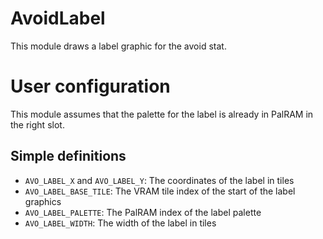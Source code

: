 
# AvoidLabel

This module draws a label graphic for the avoid stat.

# User configuration

This module assumes that the palette for the label is already in PalRAM in the right slot.

## Simple definitions

  * `AVO_LABEL_X` and `AVO_LABEL_Y`: The coordinates of the label in tiles
  * `AVO_LABEL_BASE_TILE`: The VRAM tile index of the start of the label graphics
  * `AVO_LABEL_PALETTE`: The PalRAM index of the label palette
  * `AVO_LABEL_WIDTH`: The width of the label in tiles

